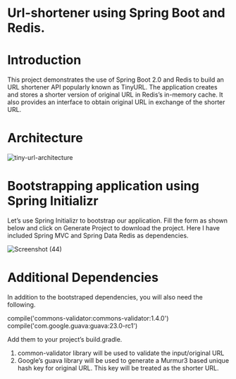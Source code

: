 # Url-shortener using Spring Boot and Redis.

# Introduction
This project demonstrates the use of Spring Boot 2.0 and Redis to build an URL shortener API popularly known as TinyURL. The application creates and stores a shorter version of original URL in Redis’s in-memory cache. It also provides an interface to obtain original URL in exchange of the shorter URL.


# Architecture
![tiny-url-architecture](https://user-images.githubusercontent.com/58344010/186824026-4987d30e-c0d8-4863-b2d4-d487319a9497.png)



# Bootstrapping application using Spring Initializr
Let’s use Spring Initializr to bootstrap our application. Fill the form as shown below and click on Generate Project to download the project. Here I have included Spring MVC and Spring Data Redis as dependencies.

![Screenshot (44)](https://user-images.githubusercontent.com/58344010/186824348-86541df9-c3cd-4bbb-a9c4-566206da7a10.png)

# Additional Dependencies
In addition to the bootstraped dependencies, you will also need the following.

compile('commons-validator:commons-validator:1.4.0')
compile('com.google.guava:guava:23.0-rc1')

Add them to your project’s build.gradle.
1. common-validator library will be used to validate the input/original URL
2. Google’s guava library will be used to generate a Murmur3 based unique hash key for original URL. This key will be treated as the shorter URL.

